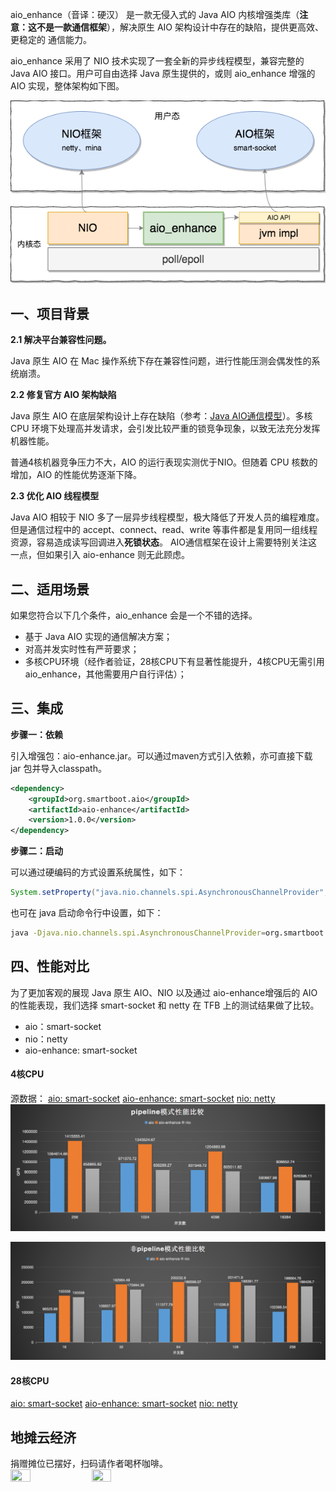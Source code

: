 aio_enhance（音译：硬汉） 是一款无侵入式的 Java AIO 内核增强类库（**注意：这不是一款通信框架**），解决原生 AIO 架构设计中存在的缺陷，提供更高效、更稳定的 通信能力。

aio_enhance 采用了 NIO 技术实现了一套全新的异步线程模型，兼容完整的 Java AIO 接口。用户可自由选择 Java 原生提供的，或则 aio_enhance 增强的 AIO 实现，整体架构如下图。

![](framework.png)

## 一、项目背景

**2.1 解决平台兼容性问题。**

Java 原生 AIO 在 Mac 操作系统下存在兼容性问题，进行性能压测会偶发性的系统崩溃。

**2.2 修复官方 AIO 架构缺陷**

 Java 原生 AIO 在底层架构设计上存在缺陷（参考：[Java AIO通信模型](http://openjdk.java.net/projects/nio/resources/AsynchronousIo.html)）。多核 CPU 环境下处理高并发请求，会引发比较严重的锁竞争现象，以致无法充分发挥机器性能。

普通4核机器竞争压力不大，AIO 的运行表现实测优于NIO。但随着 CPU 核数的增加，AIO 的性能优势逐渐下降。

**2.3 优化 AIO 线程模型**

Java AIO 相较于 NIO 多了一层异步线程模型，极大降低了开发人员的编程难度。但是通信过程中的 accept、connect、read、write 等事件都是复用同一组线程资源，容易造成读写回调进入**死锁状态**。 AIO通信框架在设计上需要特别关注这一点，但如果引入 aio-enhance 则无此顾虑。

## 二、适用场景

如果您符合以下几个条件，aio_enhance 会是一个不错的选择。

- 基于 Java AIO 实现的通信解决方案；
- 对高并发实时性有严苛要求；
- 多核CPU环境（经作者验证，28核CPU下有显著性能提升，4核CPU无需引用aio_enhance，其他需要用户自行评估）；

## 三、集成

**步骤一：依赖**

引入增强包：aio-enhance.jar。可以通过maven方式引入依赖，亦可直接下载 jar 包并导入classpath。

```xml
<dependency>
	<groupId>org.smartboot.aio</groupId>
	<artifactId>aio-enhance</artifactId>
	<version>1.0.0</version>
</dependency>
```



**步骤二：启动**

可以通过硬编码的方式设置系统属性，如下：

```java
System.setProperty("java.nio.channels.spi.AsynchronousChannelProvider", "org.smartboot.aio.EnhanceAsynchronousChannelProvider");
```

也可在 java 启动命令行中设置，如下：

```bash
java -Djava.nio.channels.spi.AsynchronousChannelProvider=org.smartboot.aio.EnhanceAsynchronousChannelProvider xxx.jar
```

## 四、性能对比
为了更加客观的展现 Java 原生 AIO、NIO 以及通过 aio-enhance增强后的 AIO 的性能表现，我们选择 smart-socket 和 netty 在 TFB 上的测试结果做了比较。

- aio：smart-socket
- nio：netty
- aio-enhance: smart-socket

#### 4核CPU

源数据：
[aio: smart-socket](https://tfb-status.techempower.com/unzip/results.2020-05-12-10-17-17-253.zip/mnt/tfb/FrameworkBenchmarks/results/20200508003757/smart-socket) 
[aio-enhance: smart-socket](https://tfb-status.techempower.com/unzip/results.2020-06-12-13-47-41-338.zip/mnt/tfb/FrameworkBenchmarks/results/20200608003827/smart-socket)
[nio: netty](https://tfb-status.techempower.com/unzip/results.2020-06-12-13-47-41-338.zip/mnt/tfb/FrameworkBenchmarks/results/20200608003827/netty)
![](images/4c_pipeline.png)

![](images/4c_not_pipeline.png)

#### 28核CPU

[aio: smart-socket](https://tfb-status.techempower.com/unzip/results.2020-06-05-01-19-47-523.zip/results/20200531232959/smart-socket) 
[aio-enhance: smart-socket](https://tfb-status.techempower.com/unzip/results.2020-06-12-13-47-41-338.zip/mnt/tfb/FrameworkBenchmarks/results/20200608003827/smart-socket)
[nio: netty](https://tfb-status.techempower.com/unzip/results.2020-06-12-13-47-41-338.zip/mnt/tfb/FrameworkBenchmarks/results/20200608003827/netty)

## 地摊云经济
捐赠摊位已摆好，扫码请作者喝杯咖啡。  
<img src="https://smartboot.gitee.io/book/images/wx.jpg" height="25%" width="25%"/>
<img src="https://smartboot.gitee.io/book/images/alipay.jpg" height="25%" width="25%"/>


